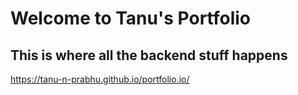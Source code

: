 # Welcome to Tanu's Portfolio 

## This is where all the backend stuff happens 

https://tanu-n-prabhu.github.io/portfolio.io/
